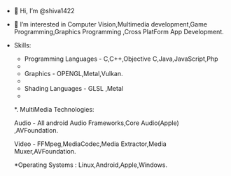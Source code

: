 - 👋 Hi, I’m @shiva1422
- 👀 I’m interested in Computer Vision,Multimedia development,Game Programming,Graphics Programming ,Cross PlatForm App Development.
- Skills:
  * Programming Languages - C,C++,Objective C,Java,JavaScript,Php
  * 
  *  Graphics - OPENGL,Metal,Vulkan.
  *  
  *  Shading Languages - GLSL ,Metal
  *  
  *. MultiMedia Technologies: 
  
     Audio - All android Audio Frameworks,Core Audio(Apple) ,AVFoundation.
     
     Video - FFMpeg,MediaCodec,Media Extractor,Media Muxer,AVFoundation.
     
  *Operating Systems : Linux,Android,Apple,Windows.

     

<!---
shiva1422/shiva1422 is a ✨ special ✨ repository because its `README.md` (this file) appears on your GitHub profile.
You can click the Preview link to take a look at your changes.
--->
